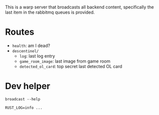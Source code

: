 This is a warp server that broadcasts all backend content, specifically the last item in the rabbitmq queues is provided.

# Routes
- `health`: am I dead?
- `descentinel/`
  - `log`: last log entry
  - `game_room_image`: last image from game room
  - `detected_ol_card`: top secret last detected OL card

# Dev helper
```broadcast --help```

```RUST_LOG=info ...```
